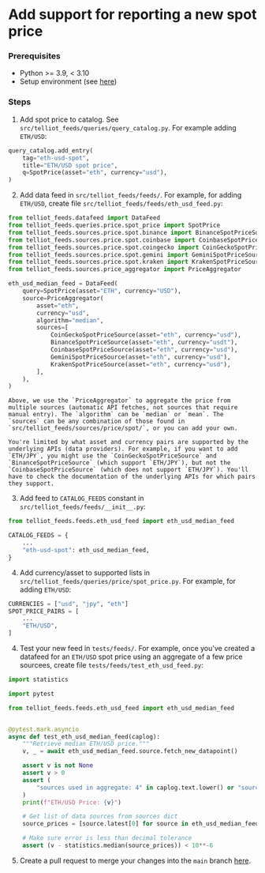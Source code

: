 # Add support for reporting a new spot price
### Prerequisites
- Python >= 3.9, < 3.10
- Setup environment (see [here](contributing.md))

### Steps
1. Add spot price to catalog. See `src/telliot_feeds/queries/query_catalog.py`. For example adding `ETH/USD`:
```python
query_catalog.add_entry(
    tag="eth-usd-spot",
    title="ETH/USD spot price",
    q=SpotPrice(asset="eth", currency="usd"),
)
```
2. Add data feed in `src/telliot_feeds/feeds/`. For example, for adding `ETH/USD`, create file `src/telliot_feeds/feeds/eth_usd_feed.py`:
```python
from telliot_feeds.datafeed import DataFeed
from telliot_feeds.queries.price.spot_price import SpotPrice
from telliot_feeds.sources.price.spot.binance import BinanceSpotPriceSource
from telliot_feeds.sources.price.spot.coinbase import CoinbaseSpotPriceSource
from telliot_feeds.sources.price.spot.coingecko import CoinGeckoSpotPriceSource
from telliot_feeds.sources.price.spot.gemini import GeminiSpotPriceSource
from telliot_feeds.sources.price.spot.kraken import KrakenSpotPriceSource
from telliot_feeds.sources.price_aggregator import PriceAggregator

eth_usd_median_feed = DataFeed(
    query=SpotPrice(asset="ETH", currency="USD"),
    source=PriceAggregator(
        asset="eth",
        currency="usd",
        algorithm="median",
        sources=[
            CoinGeckoSpotPriceSource(asset="eth", currency="usd"),
            BinanceSpotPriceSource(asset="eth", currency="usdt"),
            CoinbaseSpotPriceSource(asset="eth", currency="usd"),
            GeminiSpotPriceSource(asset="eth", currency="usd"),
            KrakenSpotPriceSource(asset="eth", currency="usd"),
        ],
    ),
)
```
    Above, we use the `PriceAggregator` to aggregate the price from multiple sources (automatic API fetches, not sources that require manual entry). The `algorithm` can be `median` or `mean`. The `sources` can be any combination of those found in `src/telliot_feeds/sources/price/spot/`, or you can add your own.

    You're limited by what asset and currency pairs are supported by the underlying APIs (data providers). For example, if you want to add `ETH/JPY`, you might use the `CoinGeckoSpotPriceSource` and `BinanceSpotPriceSource` (which support `ETH/JPY`), but not the `CoinbaseSpotPriceSource` (which does not support `ETH/JPY`). You'll have to check the documentation of the underlying APIs for which pairs they support.

3. Add feed to `CATALOG_FEEDS` constant in `src/telliot_feeds/feeds/__init__.py`:
```python
from telliot_feeds.feeds.eth_usd_feed import eth_usd_median_feed

CATALOG_FEEDS = {
    ...
    "eth-usd-spot": eth_usd_median_feed,
}
```
4. Add currency/asset to supported lists in `src/telliot_feeds/queries/price/spot_price.py`. For example, for adding `ETH/USD`:
```python
CURRENCIES = ["usd", "jpy", "eth"]
SPOT_PRICE_PAIRS = [
    ...
    "ETH/USD",
]
```
4. Test your new feed in `tests/feeds/`. For example, once you've created a datafeed for an `ETH/USD` spot price using an aggregate of a few price sourcees, create file `tests/feeds/test_eth_usd_feed.py`:
```python
import statistics

import pytest

from telliot_feeds.feeds.eth_usd_feed import eth_usd_median_feed


@pytest.mark.asyncio
async def test_eth_usd_median_feed(caplog):
    """Retrieve median ETH/USD price."""
    v, _ = await eth_usd_median_feed.source.fetch_new_datapoint()

    assert v is not None
    assert v > 0
    assert (
        "sources used in aggregate: 4" in caplog.text.lower() or "sources used in aggregate: 5" in caplog.text.lower()
    )
    print(f"ETH/USD Price: {v}")

    # Get list of data sources from sources dict
    source_prices = [source.latest[0] for source in eth_usd_median_feed.source.sources if source.latest[0]]

    # Make sure error is less than decimal tolerance
    assert (v - statistics.median(source_prices)) < 10**-6
```
5. Create a pull request to merge your changes into the `main` branch [here](https://github.com/fetchoracle/telliot-feeds/compare).
